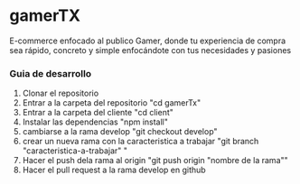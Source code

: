 # gamerTX
E-commerce enfocado al publico Gamer, donde tu experiencia de compra sea rápido, concreto y simple enfocándote con tus necesidades y pasiones

### Guia de desarrollo

1. Clonar el repositorio
2. Entrar a la carpeta del repositorio "cd gamerTx"
3. Entrar a la carpeta del cliente "cd client"
4. Instalar las dependencias "npm install"
5. cambiarse a la rama develop "git checkout develop"
6. crear un nueva rama con la caracteristica a trabajar "git branch "caracteristica-a-trabajar" "
7. Hacer el push dela rama al origin "git push origin "nombre de la rama""
8. Hacer el pull request a la rama develop en github 
